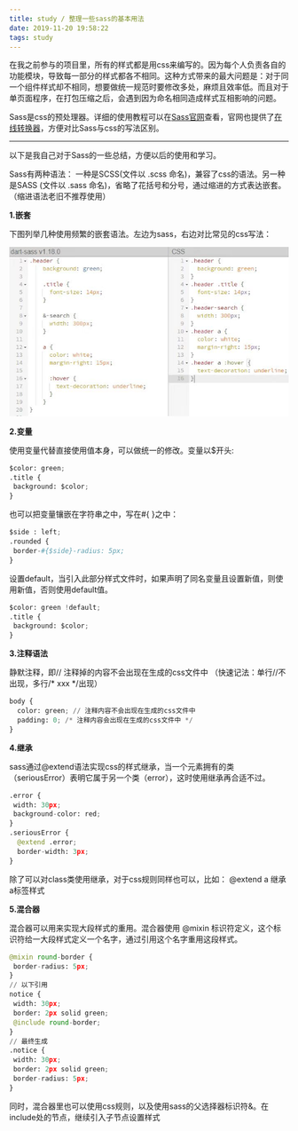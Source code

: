 ```yaml
---
title: study / 整理一些sass的基本用法 
date: 2019-11-20 19:58:22
tags: study
---
```



在我之前参与的项目里，所有的样式都是用css来编写的。因为每个人负责各自的功能模块，导致每一部分的样式都各不相同。这种方式带来的最大问题是：对于同一个组件样式却不相同，想要做统一规范时要修改多处，麻烦且效率低。而且对于单页面程序，在打包压缩之后，会遇到因为命名相同造成样式互相影响的问题。

Sass是css的预处理器。详细的使用教程可以在[Sass官网](https://sass-lang.com/documentation)查看，官网也提供了[在线转换器](https://www.sassmeister.com)，方便对比Sass与css的写法区别。

-------------------

以下是我自己对于Sass的一些总结，方便以后的使用和学习。

Sass有两种语法： 一种是SCSS(文件以 .scss 命名)，兼容了css的语法。另一种是SASS (文件以 .sass 命名)，省略了花括号和分号，通过缩进的方式表达嵌套。（缩进语法老旧不推荐使用）


**1.嵌套**

下图列举几种使用频繁的嵌套语法。左边为sass，右边对比常见的css写法：

![](191120-1/01.jpg)

**2.变量**

使用变量代替直接使用值本身，可以做统一的修改。变量以$开头:
``` python
$color: green;
.title {
 background: $color;
}
```

也可以把变量镶嵌在字符串之中，写在#{ }之中：

``` python
$side : left;
.rounded {
 border-#{$side}-radius: 5px;
}
```
设置default，当引入此部分样式文件时，如果声明了同名变量且设置新值，则使用新值，否则使用default值。
``` python
$color: green !default;
.title {
 background: $color;
}
```

**3.注释语法**

静默注释，即// 注释掉的内容不会出现在生成的css文件中
（快速记法：单行//不出现，多行/* xxx */出现）

``` python
body {
  color: green; // 注释内容不会出现在生成的css文件中
  padding: 0; /* 注释内容会出现在生成的css文件中 */
}
```

**4.继承**

sass通过@extend语法实现css的样式继承，当一个元素拥有的类（seriousError）表明它属于另一个类（error），这时使用继承再合适不过。

``` python
.error {
 width: 30px;
 background-color: red;
}
.seriousError {
  @extend .error;
  border-width: 3px;
}
```
除了可以对class类使用继承，对于css规则同样也可以，比如：
 @extend a  继承a标签样式

**5.混合器**

混合器可以用来实现大段样式的重用。混合器使用 @mixin 标识符定义，这个标识符给一大段样式定义一个名字，通过引用这个名字重用这段样式。

``` python
@mixin round-border {
 border-radius: 5px;
}
// 以下引用
notice {
 width: 30px;
 border: 2px solid green;
 @include round-border;
}
// 最终生成
.notice {
 width: 30px;
 border: 2px solid green;
 border-radius: 5px;
}
```
同时，混合器里也可以使用css规则，以及使用sass的父选择器标识符&。在include处的节点，继续引入子节点设置样式
